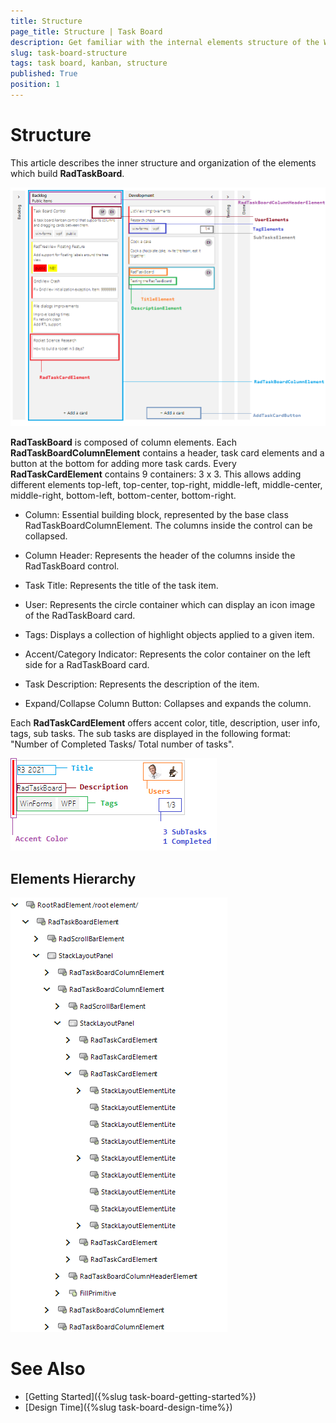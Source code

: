 ```yaml
---
title: Structure
page_title: Structure | Task Board
description: Get familiar with the internal elements structure of the WinForms TaskBoard (Kanban) control.
slug: task-board-structure
tags: task board, kanban, structure
published: True
position: 1  
---
```


# Structure

This article describes the inner structure and organization of the elements which build **RadTaskBoard**.

![task-board-structure 001](images/task-board-structure001.png)

**RadTaskBoard** is composed of column elements. Each **RadTaskBoardColumnElement** contains a header, task card elements and a button at the bottom for adding more task cards. Every **RadTaskCardElement** contains 9 containers: 3 x 3. This allows adding different elements top-left, top-center, top-right, middle-left, middle-center, middle-right, bottom-left, bottom-center, bottom-right. 

* Column: Essential building block, represented by the base class RadTaskBoardColumnElement. The columns inside the control can be collapsed.
 
* Column Header: Represents the header of the columns inside the RadTaskBoard control.

* Task Title: Represents the title of the task item.

* User: Represents the circle container which can display an icon image of the RadTaskBoard card.

* Tags: Displays a collection of highlight objects applied to a given item.

* Accent/Category Indicator: Represents the color container on the left side for a RadTaskBoard card.

* Task Description: Represents the description of the item.

* Expand/Collapse Column Button: Collapses and expands the column.

Each **RadTaskCardElement** offers accent color, title, description, user info, tags, sub tasks. The sub tasks are displayed in the following format: "Number of Completed Tasks/ Total number of tasks". 

![task-board-structure 003](images/task-board-structure003.png)

## Elements Hierarchy
 
![task-board-structure 002](images/task-board-structure002.png)
 
# See Also

* [Getting Started]({%slug task-board-getting-started%})
* [Design Time]({%slug task-board-design-time%})
 
        
